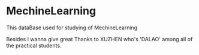 # MechineLearning
This  dataBase used for  studying of MechineLearning 

Besides I wanna give great Thanks to XUZHEN who's 'DALAO' among all of the practical students.
